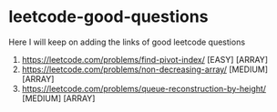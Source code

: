 # leetcode-good-questions
Here I will keep on adding the links of good leetcode questions

1. https://leetcode.com/problems/find-pivot-index/ [EASY] [ARRAY]
2. https://leetcode.com/problems/non-decreasing-array/ [MEDIUM] [ARRAY]
3. https://leetcode.com/problems/queue-reconstruction-by-height/ [MEDIUM] [ARRAY]
